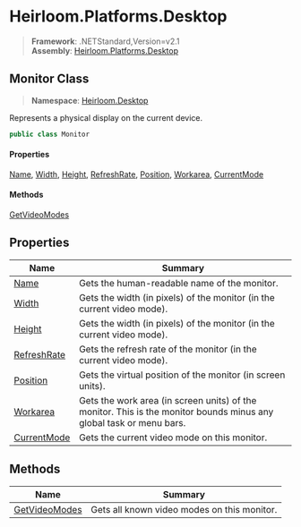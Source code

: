 # Heirloom.Platforms.Desktop

> **Framework**: .NETStandard,Version=v2.1  
> **Assembly**: [Heirloom.Platforms.Desktop][0]  

## Monitor Class

> **Namespace**: [Heirloom.Desktop][0]  

Represents a physical display on the current device.

```cs
public class Monitor
```

#### Properties

[Name][1], [Width][2], [Height][3], [RefreshRate][4], [Position][5], [Workarea][6], [CurrentMode][7]

#### Methods

[GetVideoModes][8]

## Properties

| Name             | Summary                                                                                                             |
|------------------|---------------------------------------------------------------------------------------------------------------------|
| [Name][1]        | Gets the human-readable name of the monitor.                                                                        |
| [Width][2]       | Gets the width (in pixels) of the monitor (in the current video mode).                                              |
| [Height][3]      | Gets the width (in pixels) of the monitor (in the current video mode).                                              |
| [RefreshRate][4] | Gets the refresh rate of the monitor (in the current video mode).                                                   |
| [Position][5]    | Gets the virtual position of the monitor (in screen units).                                                         |
| [Workarea][6]    | Gets the work area (in screen units) of the monitor. This is the monitor bounds minus any global task or menu bars. |
| [CurrentMode][7] | Gets the current video mode on this monitor.                                                                        |

## Methods

| Name               | Summary                                     |
|--------------------|---------------------------------------------|
| [GetVideoModes][8] | Gets all known video modes on this monitor. |

[0]: ../../Heirloom.Platforms.Desktop.md
[1]: Monitor/Name.md
[2]: Monitor/Width.md
[3]: Monitor/Height.md
[4]: Monitor/RefreshRate.md
[5]: Monitor/Position.md
[6]: Monitor/Workarea.md
[7]: Monitor/CurrentMode.md
[8]: Monitor/GetVideoModes.md
